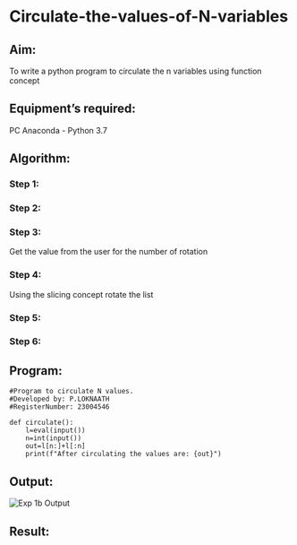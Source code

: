 # Circulate-the-values-of-N-variables

## Aim:
To write a python program to circulate the n variables using function concept
## Equipment’s required:
PC
Anaconda - Python 3.7
## Algorithm: 
### Step 1: 
### Step 2: 
### Step 3: 
Get the value from the user for the number of rotation
### Step 4: 
Using the slicing concept rotate the list

### Step 5: 
### Step 6: 
## Program:
```
#Program to circulate N values.
#Developed by: P.LOKNAATH
#RegisterNumber: 23004546

def circulate():
    l=eval(input())
    n=int(input())
    out=l[n:]+l[:n]
    print(f"After circulating the values are: {out}")
```
## Output:
![Exp 1b Output](https://github.com/Loknaath-sec/Circulate-the-values-of-N-variables/assets/145742558/793b88ee-d3c6-46c3-a2ef-bc072bf2955e)

## Result:


